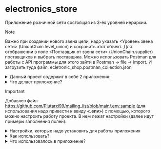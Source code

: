 # electronics_store
Приложение розничной сети состоящая из 3-ёх уровней иерархии.

> [!NOTE]
> Важно при создании нового звена цепи, надо указать <Уровень звена сети> (UnionChain.level_union) и сохранить этот объект. Для отображении в поле <Поставщик от звена сети> (UnionChain.supplier) поставщиков и выбрать поставщика.
> Можно использовать Postman для работы с API программы для этого зайти в Postman -> file -> import. И загрузить туда файл: ecletronic_shop.postman_collection.json

<details>

<summary>Данный проект содержит в себе 2 приложения:</summary>

* **retail**
   - позволяет работать с привычками
       - Contact(адрес звена цепи)
       - Product(произведенный продукт звеном цепи)
       - UnionChain(звено цепи с опеределением уровня в иерархии)
* **users**
   - служит для аунтификации пользователя 
       - содержит модели User 
</details>

<details>

<summary>Что делает приложение?</summary>
Функционал:

* Регистрация пользователя, получение токена и использование в запросах Bearar-токена
* Можно добавлять, изменять, смотреть и удалять звено цепи, кроме поля UnionChain.debt, но только в REST API Django.
* Только активные пользователи могут использовать API. Делается за счет выдачи Bearer-токена, т.е. проверка состояние пользователя.
* Можно фильтровать по городу, обнулить задолжность и имеется ссылка на поставщика в Админ-панели Django
* Автоматичекое обновление уровня в розничной сети по отношению к поставщику.
* Выбрать поставщика можно лишь из нижнего уровня по иеррархии, и только они доступны, кроме связи Завод-Завод.
</details>

> [!IMPORTANT]
> Добавлен файл https://github.com/Plutarxi99/mailing_list/blob/main/.env.sample (для использования надо привести к ввиду **<.env>**) с помощью, которого можно настроить работу проекта. В нем лежат настройки (далее идут примеры заполнения полей):
<details>
<summary>Настройки, которые надо установить для работы приложения</summary>

| Значение | Содержание | Примечание |
|-----|-----------|-----:|
|     **SECRET_KEY**| django-insecure-hu213gr51uh234gbrtf34oqufg35835g3q5g       |     код генерируется автоматически при создании приложения|
|     **POSTGRES_DB**| NAME_BD   |     название базы данных |
|     **POSTGRES_USER**| USER_BD   |     название пользователя базы данных |
|     **POSTGRES_PASSWORD**| PASSWORD_BD   |     пароль базы данных |
|     **POSTGRES_HOST**| HOST_BD   |     название твоего сервиса используемый для контейнеризации |
|     **SUPERUSER_EMAIL**| email_superuser       |     установить почту суперюзера|
|     **SUPERUSER_PASSWORD**| password_superuser       |     установить пароль суперюзера|
</details>

<details>

<summary>Как использовать?</summary>

* Копируем код с git:
  <pre><code>git clone <URL on GIT></code></pre>
  
* Создаем виртуальное окружение:
  <pre><code>python3 -m venv env</code></pre>
  <pre><code>source env/bin/activate</code></pre>

* После установки нужных настроук в файле **<.env>**. Надо выполнить команду для установки пакетов:
  <pre><code>pip install -r requirements.txt </code></pre>

* Применить миграции:
  <pre><code>python3 manage.py migrate</code></pre>

* Создать суперюзера:
  <pre><code>python3 manage.py ccsu</code></pre>

* Заполнить базу данных, готовыми данными:
  <pre><code>python3 manage.py loaddata retail.json </code></pre>

</details>

<details>

<summary>Что использовалось в приложение?</summary>
Функционал:

* Подключено rest_framework для использоваеть API приложения
* Подключено rest_framework_simplejwt для использоваеть API приложения авторизации пользователя Bearer token
* Подключено django_filters для использоваеть API приложения в публичных привычках филтрации по приятным привычкам и по дате начало привычек
</details>

